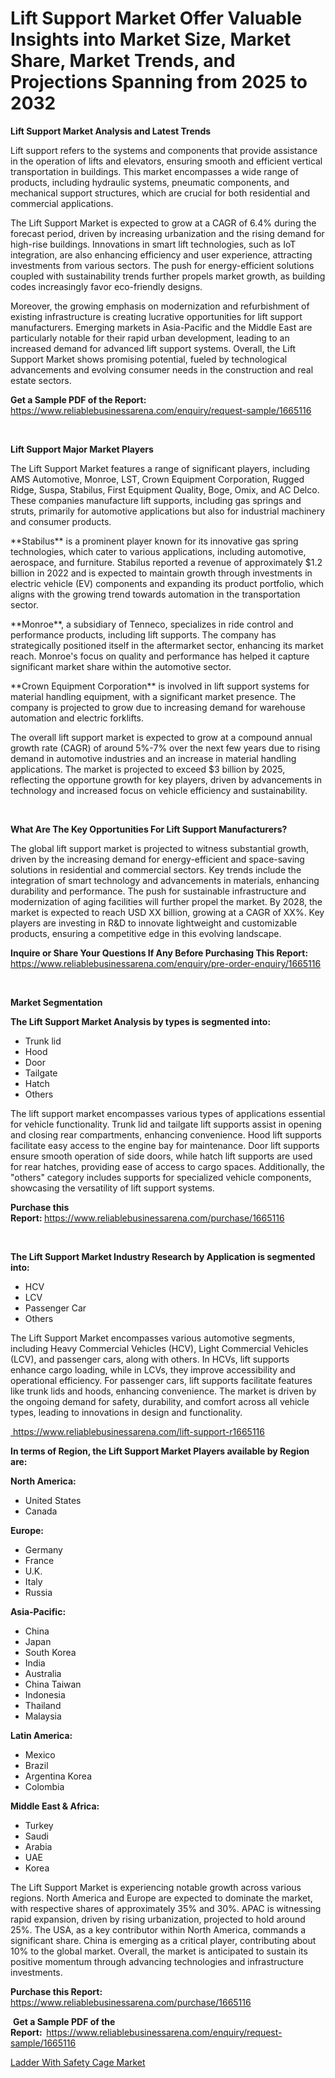 <p><h1>Lift Support Market Offer Valuable Insights into Market Size, Market Share, Market Trends, and Projections Spanning from 2025 to 2032</h1></p><p><strong>Lift Support Market Analysis and Latest Trends</strong></p>
<p><p>Lift support refers to the systems and components that provide assistance in the operation of lifts and elevators, ensuring smooth and efficient vertical transportation in buildings. This market encompasses a wide range of products, including hydraulic systems, pneumatic components, and mechanical support structures, which are crucial for both residential and commercial applications.</p><p>The Lift Support Market is expected to grow at a CAGR of 6.4% during the forecast period, driven by increasing urbanization and the rising demand for high-rise buildings. Innovations in smart lift technologies, such as IoT integration, are also enhancing efficiency and user experience, attracting investments from various sectors. The push for energy-efficient solutions coupled with sustainability trends further propels market growth, as building codes increasingly favor eco-friendly designs.</p><p>Moreover, the growing emphasis on modernization and refurbishment of existing infrastructure is creating lucrative opportunities for lift support manufacturers. Emerging markets in Asia-Pacific and the Middle East are particularly notable for their rapid urban development, leading to an increased demand for advanced lift support systems. Overall, the Lift Support Market shows promising potential, fueled by technological advancements and evolving consumer needs in the construction and real estate sectors.</p></p>
<p><strong>Get a Sample PDF of the Report:&nbsp;</strong> <a href="https://www.reliablebusinessarena.com/enquiry/request-sample/1665116?utm_campaign=2189&utm_medium=2&utm_source=Github&utm_content=ia&utm_term=06032025&utm_id=lift-support">https://www.reliablebusinessarena.com/enquiry/request-sample/1665116</a></p>
<p>&nbsp;</p>
<p><strong>Lift Support Major Market Players</strong></p>
<p><p>The Lift Support Market features a range of significant players, including AMS Automotive, Monroe, LST, Crown Equipment Corporation, Rugged Ridge, Suspa, Stabilus, First Equipment Quality, Boge, Omix, and AC Delco. These companies manufacture lift supports, including gas springs and struts, primarily for automotive applications but also for industrial machinery and consumer products.</p><p>**Stabilus** is a prominent player known for its innovative gas spring technologies, which cater to various applications, including automotive, aerospace, and furniture. Stabilus reported a revenue of approximately $1.2 billion in 2022 and is expected to maintain growth through investments in electric vehicle (EV) components and expanding its product portfolio, which aligns with the growing trend towards automation in the transportation sector.</p><p>**Monroe**, a subsidiary of Tenneco, specializes in ride control and performance products, including lift supports. The company has strategically positioned itself in the aftermarket sector, enhancing its market reach. Monroe's focus on quality and performance has helped it capture significant market share within the automotive sector. </p><p>**Crown Equipment Corporation** is involved in lift support systems for material handling equipment, with a significant market presence. The company is projected to grow due to increasing demand for warehouse automation and electric forklifts.</p><p>The overall lift support market is expected to grow at a compound annual growth rate (CAGR) of around 5%-7% over the next few years due to rising demand in automotive industries and an increase in material handling applications. The market is projected to exceed $3 billion by 2025, reflecting the opportune growth for key players, driven by advancements in technology and increased focus on vehicle efficiency and sustainability.</p></p>
<p>&nbsp;</p>
<p><strong>What Are The Key Opportunities For Lift Support Manufacturers?</strong></p>
<p><p>The global lift support market is projected to witness substantial growth, driven by the increasing demand for energy-efficient and space-saving solutions in residential and commercial sectors. Key trends include the integration of smart technology and advancements in materials, enhancing durability and performance. The push for sustainable infrastructure and modernization of aging facilities will further propel the market. By 2028, the market is expected to reach USD XX billion, growing at a CAGR of XX%. Key players are investing in R&D to innovate lightweight and customizable products, ensuring a competitive edge in this evolving landscape.</p></p>
<p><strong>Inquire or Share Your Questions If Any Before Purchasing This Report:</strong> <a href="https://www.reliablebusinessarena.com/enquiry/pre-order-enquiry/1665116?utm_campaign=2189&utm_medium=2&utm_source=Github&utm_content=ia&utm_term=06032025&utm_id=lift-support">https://www.reliablebusinessarena.com/enquiry/pre-order-enquiry/1665116</a></p>
<p>&nbsp;</p>
<p><strong>Market Segmentation</strong></p>
<p><strong>The Lift Support Market Analysis by types is segmented into:</strong></p>
<p><ul><li>Trunk lid</li><li>Hood</li><li>Door</li><li>Tailgate</li><li>Hatch</li><li>Others</li></ul></p>
<p><p>The lift support market encompasses various types of applications essential for vehicle functionality. Trunk lid and tailgate lift supports assist in opening and closing rear compartments, enhancing convenience. Hood lift supports facilitate easy access to the engine bay for maintenance. Door lift supports ensure smooth operation of side doors, while hatch lift supports are used for rear hatches, providing ease of access to cargo spaces. Additionally, the "others" category includes supports for specialized vehicle components, showcasing the versatility of lift support systems.</p></p>
<p><strong>Purchase this Report:&nbsp;</strong><a href="https://www.reliablebusinessarena.com/purchase/1665116?utm_campaign=2189&utm_medium=2&utm_source=Github&utm_content=ia&utm_term=06032025&utm_id=lift-support">https://www.reliablebusinessarena.com/purchase/1665116</a></p>
<p>&nbsp;</p>
<p><strong>The Lift Support Market Industry Research by Application is segmented into:</strong></p>
<p><ul><li>HCV</li><li>LCV</li><li>Passenger Car</li><li>Others</li></ul></p>
<p><p>The Lift Support Market encompasses various automotive segments, including Heavy Commercial Vehicles (HCV), Light Commercial Vehicles (LCV), and passenger cars, along with others. In HCVs, lift supports enhance cargo loading, while in LCVs, they improve accessibility and operational efficiency. For passenger cars, lift supports facilitate features like trunk lids and hoods, enhancing convenience. The market is driven by the ongoing demand for safety, durability, and comfort across all vehicle types, leading to innovations in design and functionality.</p></p>
<p><a href="https://www.reliablebusinessarena.com/lift-support-r1665116?utm_campaign=2189&utm_medium=2&utm_source=Github&utm_content=ia&utm_term=06032025&utm_id=lift-support">&nbsp;https://www.reliablebusinessarena.com/lift-support-r1665116</a></p>
<p><strong>In terms of Region, the Lift Support Market Players available by Region are:</strong></p>
<p>
    <p> <strong> North America: </strong>
        <ul>
            <li>United States</li>
            <li>Canada</li>
        </ul>
        </p> 
    <p> <strong> Europe: </strong>
        <ul>
            <li>Germany</li>
            <li>France</li>
            <li>U.K.</li>
            <li>Italy</li>
            <li>Russia</li>
        </ul>
        </p> 
    <p> <strong> Asia-Pacific: </strong>
        <ul>
            <li>China</li>
            <li>Japan</li>
            <li>South Korea</li>
            <li>India</li>
            <li>Australia</li>
            <li>China Taiwan</li>
            <li>Indonesia</li>
            <li>Thailand</li>
            <li>Malaysia</li>
        </ul>
        </p> 
    <p> <strong> Latin America: </strong>
        <ul>
            <li>Mexico</li>
            <li>Brazil</li>
            <li>Argentina Korea</li>
            <li>Colombia</li>
        </ul>
        </p> 
    <p> <strong> Middle East & Africa: </strong>
        <ul>
            <li>Turkey</li>
            <li>Saudi</li>
            <li>Arabia</li>
            <li>UAE</li>
            <li>Korea</li>
        </ul>
    </p>
    </p>
<p><p>The Lift Support Market is experiencing notable growth across various regions. North America and Europe are expected to dominate the market, with respective shares of approximately 35% and 30%. APAC is witnessing rapid expansion, driven by rising urbanization, projected to hold around 25%. The USA, as a key contributor within North America, commands a significant share. China is emerging as a critical player, contributing about 10% to the global market. Overall, the market is anticipated to sustain its positive momentum through advancing technologies and infrastructure investments.</p></p>
<p><strong>Purchase this Report: </strong><a href="https://www.reliablebusinessarena.com/purchase/1665116?utm_campaign=2189&utm_medium=2&utm_source=Github&utm_content=ia&utm_term=06032025&utm_id=lift-support">https://www.reliablebusinessarena.com/purchase/1665116</a></p>
<p>&nbsp;<strong>Get a Sample PDF of the Report:&nbsp;&nbsp;</strong><a href="https://www.reliablebusinessarena.com/enquiry/request-sample/1665116?utm_campaign=2189&utm_medium=2&utm_source=Github&utm_content=ia&utm_term=06032025&utm_id=lift-support">https://www.reliablebusinessarena.com/enquiry/request-sample/1665116</a></p>
<p><strong></strong></p>
<p><p><a href="https://github.com/FlorianWolf90/Market-Research-Report-List-1/blob/main/ladder-with-safety-cage-market.md?utm_campaign=2189&utm_medium=2&utm_source=Github&utm_content=ia&utm_term=06032025&utm_id=lift-support">Ladder With Safety Cage Market</a></p></p>